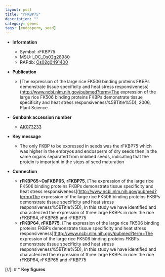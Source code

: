 ```yaml
---
layout: post
title: "rFKBP75"
description: ""
category: genes
tags: [endosperm, seed]
---
```


* **Information**  
    + Symbol: rFKBP75  
    + MSU: [LOC_Os02g28980](http://rice.plantbiology.msu.edu/cgi-bin/ORF_infopage.cgi?orf=LOC_Os02g28980)  
    + RAPdb: [Os02g0491400](http://rapdb.dna.affrc.go.jp/viewer/gbrowse_details/irgsp1?name=Os02g0491400)  

* **Publication**  
    + [The expression of the large rice FK506 binding proteins FKBPs demonstrate tissue specificity and heat stress responsiveness](http://www.ncbi.nlm.nih.gov/pubmed?term=The expression of the large rice FK506 binding proteins FKBPs demonstrate tissue specificity and heat stress responsiveness%5BTitle%5D), 2006, Plant Science.

* **Genbank accession number**  
    + [AK073233](http://www.ncbi.nlm.nih.gov/nuccore/AK073233)

* **Key message**  
    + The only FKBP to be expressed in seeds was the rFKBP75 which was higher in the embryos and endosperm of dry seeds then in the same organs separated from imbibed seeds, indicating that the protein is important in the steps of seed maturation

* **Connection**  
    + __rFKBP65~OsFKBP65__, __rFKBP75__, [The expression of the large rice FK506 binding proteins FKBPs demonstrate tissue specificity and heat stress responsiveness](http://www.ncbi.nlm.nih.gov/pubmed?term=The expression of the large rice FK506 binding proteins FKBPs demonstrate tissue specificity and heat stress responsiveness%5BTitle%5D), In this study we have identified and characterized the expression of three large FKBPs in rice: the rice rFKBP64, rFKBP65 and rFKBP75
    + __rFKBP64__, __rFKBP75__, [The expression of the large rice FK506 binding proteins FKBPs demonstrate tissue specificity and heat stress responsiveness](http://www.ncbi.nlm.nih.gov/pubmed?term=The expression of the large rice FK506 binding proteins FKBPs demonstrate tissue specificity and heat stress responsiveness%5BTitle%5D), In this study we have identified and characterized the expression of three large FKBPs in rice: the rice rFKBP64, rFKBP65 and rFKBP75

[//]: # * **Key figures**  


